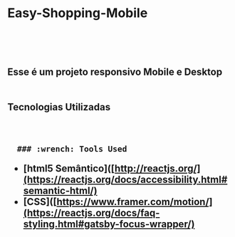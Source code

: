 <h1>Easy-Shopping-Mobile<h1>
  <br>
  <h2>Esse é um projeto responsivo Mobile e Desktop
  <br>
    <br>
    <h2>Tecnologias Utilizadas
      <br>
      <br>
      <img src="https://img.shields.io/badge/HTML5-E34F26?style=for-the-badge&logo=html5&logoColor=white" alt="">
      <br>
      <img src="https://img.shields.io/badge/CSS3-1572B6?style=for-the-badge&logo=css3&logoColor=white" alt="">
      <br>
      <br>
      
      ### :wrench: Tools Used
- [html5 Semântico]([http://reactjs.org/](https://reactjs.org/docs/accessibility.html#semantic-html/)
- [CSS]([https://www.framer.com/motion/](https://reactjs.org/docs/faq-styling.html#gatsby-focus-wrapper/)
      <br>
      <br>
      <br>
      <br>
  
     
